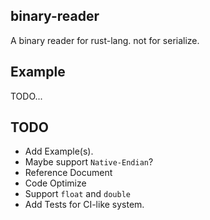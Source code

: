 binary-reader
-------------
A binary reader for rust-lang. not for serialize.

Example
-------
TODO...

TODO
----
 * Add Example(s).
 * Maybe support `Native-Endian`?
 * Reference Document
 * Code Optimize
 * Support `float` and `double`
 * Add Tests for CI-like system.